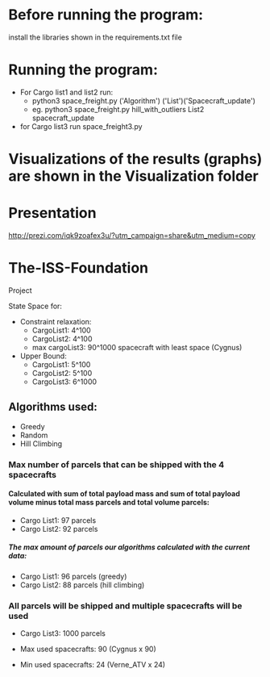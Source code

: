 # Before running the program:
install the libraries shown in the requirements.txt file

# Running the program:
+ For Cargo list1 and list2 run:
    - python3 space_freight.py ('Algorithm') ('List')('Spacecraft_update')
    - eg. python3 space_freight.py hill_with_outliers List2 spacecraft_update
+ for Cargo list3 run space_freight3.py

# Visualizations of the results (graphs) are shown in the Visualization folder

# Presentation
http://prezi.com/iqk9zoafex3u/?utm_campaign=share&utm_medium=copy

# The-ISS-Foundation
Project

State Space for:
+ Constraint relaxation:
  + CargoList1:
      4^100
  + CargoList2:
      4^100
  + max cargoList3:
      90^1000
spacecraft with least space (Cygnus)
+ Upper Bound:
  + CargoList1:
      5^100
  + CargoList2:
      5^100
  + CargoList3:
      6^1000

## Algorithms used:
+ Greedy
+ Random
+ Hill Climbing

### Max number of parcels that can be shipped with the 4 spacecrafts
#### Calculated with sum of total payload mass and sum of total payload volume minus total mass parcels and total volume parcels:
+ Cargo List1: 97 parcels
+ Cargo List2: 92 parcels
##### The max amount of parcels our algorithms calculated with the current data:
+ Cargo List1: 96 parcels (greedy)
+ Cargo List2: 88 parcels (hill climbing)

### All parcels will be shipped and multiple spacecrafts will be used
+ Cargo List3: 1000 parcels

+ Max used spacecrafts: 90 (Cygnus x 90)
+ Min used spacecrafts: 24 (Verne_ATV x 24)
